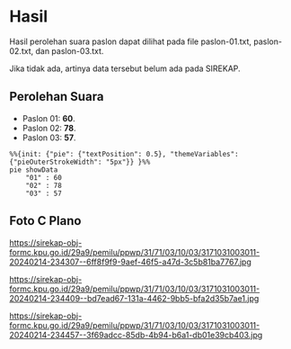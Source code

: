 # Hasil

Hasil perolehan suara paslon dapat dilihat pada file paslon-01.txt, paslon-02.txt, dan paslon-03.txt.

Jika tidak ada, artinya data tersebut belum ada pada SIREKAP.

## Perolehan Suara

 * Paslon 01: **60**.
 * Paslon 02: **78**.
 * Paslon 03: **57**.

```mermaid
%%{init: {"pie": {"textPosition": 0.5}, "themeVariables": {"pieOuterStrokeWidth": "5px"}} }%%
pie showData
    "01" : 60
    "02" : 78
    "03" : 57
```
## Foto C Plano

https://sirekap-obj-formc.kpu.go.id/29a9/pemilu/ppwp/31/71/03/10/03/3171031003011-20240214-234307--6ff8f9f9-9aef-46f5-a47d-3c5b81ba7767.jpg

https://sirekap-obj-formc.kpu.go.id/29a9/pemilu/ppwp/31/71/03/10/03/3171031003011-20240214-234409--bd7ead67-131a-4462-9bb5-bfa2d35b7ae1.jpg

https://sirekap-obj-formc.kpu.go.id/29a9/pemilu/ppwp/31/71/03/10/03/3171031003011-20240214-234457--3f69adcc-85db-4b94-b6a1-db01e39cb403.jpg
